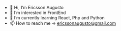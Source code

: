 - 👋 Hi, I’m Ericsson Augusto
- 👀 I’m interested in FrontEnd
- 🌱 I’m currently learning React, Php and Python
- 📫 How to reach me => ericssonaugusto@gmail.com


